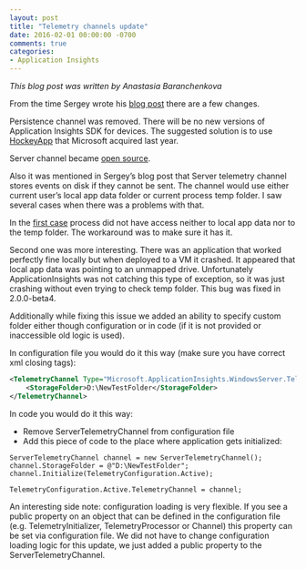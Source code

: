 ```yaml
---
layout: post
title: "Telemetry channels update"
date: 2016-02-01 00:00:00 -0700
comments: true
categories:
- Application Insights
---
```

*This blog post was written by Anastasia Baranchenkova*

From the time Sergey wrote his [blog post](http://apmtips.com/blog/2015/09/03/more-telemetry-channels/) there are a few changes.

Persistence channel was removed. There will be no new versions of Application Insights SDK for devices. The suggested solution is to use [HockeyApp](http://hockeyapp.net/features/) that Microsoft acquired last year.

Server channel became [open source](https://github.com/Microsoft/ApplicationInsights-dotnet/tree/master/src/TelemetryChannels/ServerTelemetryChannel). 

Also it was mentioned in Sergey’s blog post that Server telemetry channel  stores events on disk if they cannot be sent. The channel would use either current user’s local app data folder or current process temp folder. 
I saw several cases when there was a problems with that.
 
In the [first case](http://stackoverflow.com/questions/34106876/application-insights-no-data-for-dependency-calls/34171132#comment56090477_34171132 ) process did not have access neither to local app data nor to the temp folder. The workaround was to make sure it has it.

Second one was more interesting. There was an application that worked perfectly fine locally but when deployed to a VM it crashed. It appeared that local app data was pointing to an unmapped drive. Unfortunately ApplicationInsights was not catching this type of exception, so it was just crashing without even trying to check temp folder. This bug was fixed in 2.0.0-beta4. 

Additionally while fixing this issue we added an ability to specify custom folder either though configuration or in code (if it is not provided or inaccessible old logic is used).

In configuration file you would do it this way (make sure you have correct xml closing tags):

```xml
<TelemetryChannel Type="Microsoft.ApplicationInsights.WindowsServer.TelemetryChannel.ServerTelemetryChannel, Microsoft.AI.ServerTelemetryChannel">
    <StorageFolder>D:\NewTestFolder</StorageFolder>
</TelemetryChannel>
```

In code you would do it this way:

-	Remove ServerTelemetryChannel from configuration file
-	Add this piece of code to the place where application gets initialized:

```
ServerTelemetryChannel channel = new ServerTelemetryChannel();
channel.StorageFolder = @"D:\NewTestFolder";            
channel.Initialize(TelemetryConfiguration.Active);

TelemetryConfiguration.Active.TelemetryChannel = channel;
```

An interesting side note: configuration loading is very flexible. If you see a public property on an object that can be defined in the configuration file (e.g. TelemetryInitializer, TelemetryProcessor or Channel) this property can be set via configuration file. We did not have to change configuration loading logic for this update, we just added a public property to the ServerTelemetryChannel.
